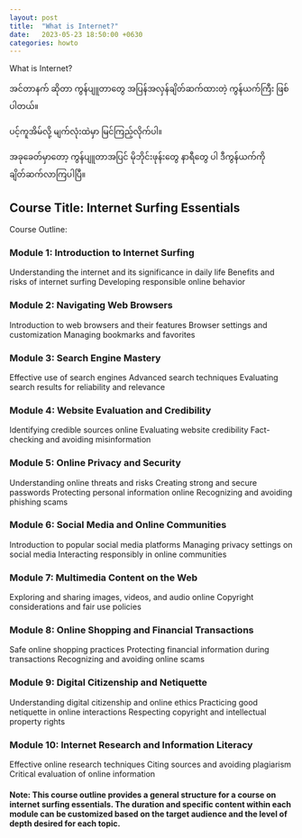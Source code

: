 ```yaml
---
layout: post
title:  "What is Internet?"
date:   2023-05-23 18:50:00 +0630
categories: howto
---
```


What is Internet?

အင်တာနက် ဆိုတာ ကွန်ပျူတာတွေ အပြန်အလှန်ချိတ်ဆက်ထားတဲ့ ကွန်ယက်ကြီး ဖြစ်ပါတယ်။

ပင့်ကူအိမ်လို့ မျက်လုံးထဲမှာ မြင်ကြည့်လိုက်ပါ။

အခုခေတ်မှာတော့ ကွန်ပျူတာအပြင် မိုဘိုင်းဖုန်းတွေ နာရီတွေ ပါ ဒီကွန်ယက်ကို ချိတ်ဆက်လာကြပါပြီ။




## Course Title: Internet Surfing Essentials

Course Outline:

### Module 1: Introduction to Internet Surfing

Understanding the internet and its significance in daily life
Benefits and risks of internet surfing
Developing responsible online behavior

### Module 2: Navigating Web Browsers

Introduction to web browsers and their features
Browser settings and customization
Managing bookmarks and favorites

### Module 3: Search Engine Mastery

Effective use of search engines
Advanced search techniques
Evaluating search results for reliability and relevance

### Module 4: Website Evaluation and Credibility

Identifying credible sources online
Evaluating website credibility
Fact-checking and avoiding misinformation

### Module 5: Online Privacy and Security

Understanding online threats and risks
Creating strong and secure passwords
Protecting personal information online
Recognizing and avoiding phishing scams

### Module 6: Social Media and Online Communities

Introduction to popular social media platforms
Managing privacy settings on social media
Interacting responsibly in online communities

### Module 7: Multimedia Content on the Web

Exploring and sharing images, videos, and audio online
Copyright considerations and fair use policies

### Module 8: Online Shopping and Financial Transactions

Safe online shopping practices
Protecting financial information during transactions
Recognizing and avoiding online scams

### Module 9: Digital Citizenship and Netiquette

Understanding digital citizenship and online ethics
Practicing good netiquette in online interactions
Respecting copyright and intellectual property rights

### Module 10: Internet Research and Information Literacy

Effective online research techniques
Citing sources and avoiding plagiarism
Critical evaluation of online information


#### Note: This course outline provides a general structure for a course on internet surfing essentials. The duration and specific content within each module can be customized based on the target audience and the level of depth desired for each topic.